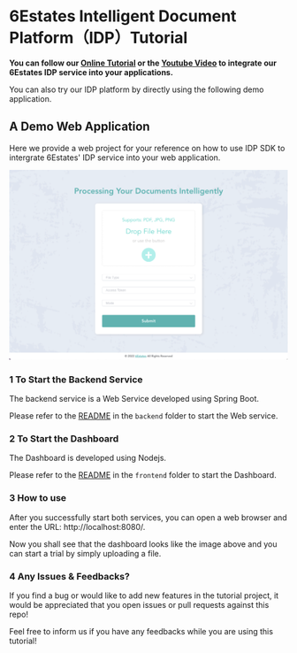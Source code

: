 6Estates Intelligent Document Platform（IDP）Tutorial
===========

__You can follow our [Online Tutorial](https://github.com/6estates/idp-tutorial/wiki/A-Tutorial-on-Integrating-6Estates-IDP-Service) or the [Youtube Video](https://www.youtube.com/watch?v=Ov1LX4sGQPw) to integrate our 6Estates IDP service into your applications.__


You can also try our IDP platform by directly using the following demo application.

##  A Demo Web Application 

Here we provide a web project for your reference on how to use IDP SDK to intergrate 6Estates' IDP service into your web application.

![screenshot](./imgs/screenshot.png)

### 1 To Start the Backend Service 

The backend service is a Web Service developed using Spring Boot. 

Please refer to the [README](./backend/README.md) in the `backend` folder to start the Web service. 

### 2 To Start the Dashboard

The Dashboard is developed using Nodejs.

Please refer to the [README](./frontend/README.md) in the `frontend` folder to start the Dashboard. 

### 3 How to use 

After you successfully start both services, you can open a web browser and enter the URL: http://localhost:8080/. 

Now you shall see that the dashboard looks like the image above and you can start a trial by simply uploading a file.  

### 4 Any Issues & Feedbacks?

If you find a bug or would like to add new features in the tutorial project, it would be appreciated that you open issues or pull requests against this repo!

Feel free to inform us if you have any feedbacks while you are using this tutorial!  
